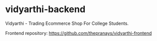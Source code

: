 # vidyarthi-backend
Vidyarthi - Trading Ecommerce Shop For College Students.

Frontend repository: https://github.com/thepranays/vidyarthi-frontend
